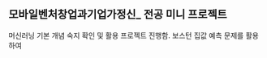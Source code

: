 ## 모바일벤처창업과기업가정신_ 전공 미니 프로젝트

머신러닝 기본 개념 숙지 확인 및 활용 프로젝트 진행함.
보스턴 집값 예측 문제를 활용하여
